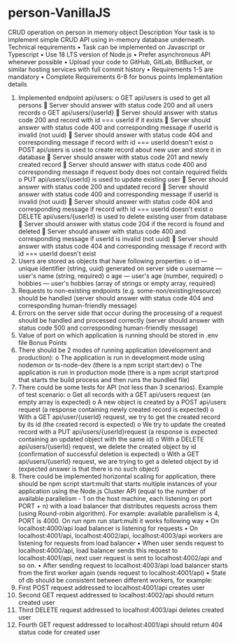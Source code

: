 # person-VanillaJS
CRUD operation on person in memory object
Description
Your task is to implement simple CRUD API using in-memory database underneath.
Technical requirements
•	Task can be implemented on Javascript or Typescript
•	Use 18 LTS version of Node.js
•	Prefer asynchronous API whenever possible
•	Upload your code to GitHub, GitLab, BitBucket, or similar hosting services with full commit history
•	Requirements 1-5 are mandatory
•	Complete Requirements 6-8 for bonus points
Implementation details
1.	Implemented endpoint api/users: 
o	GET api/users is used to get all persons 
	Server should answer with status code 200 and all users records
o	GET api/users/{userId} 
	Server should answer with status code 200 and record with id === userId if it exists
	Server should answer with status code 400 and corresponding message if userId is invalid (not uuid)
	Server should answer with status code 404 and corresponding message if record with id === userId doesn't exist
o	POST api/users is used to create record about new user and store it in database 
	Server should answer with status code 201 and newly created record
	Server should answer with status code 400 and corresponding message if request body does not contain required fields
o	PUT api/users/{userId} is used to update existing user 
	Server should answer with status code 200 and updated record
	Server should answer with status code 400 and corresponding message if userId is invalid (not uuid)
	Server should answer with status code 404 and corresponding message if record with id === userId doesn't exist
o	DELETE api/users/{userId} is used to delete existing user from database 
	Server should answer with status code 204 if the record is found and deleted
	Server should answer with status code 400 and corresponding message if userId is invalid (not uuid)
	Server should answer with status code 404 and corresponding message if record with id === userId doesn't exist
2.	Users are stored as objects that have following properties: 
o	id — unique identifier (string, uuid) generated on server side
o	username — user's name (string, required)
o	age — user's age (number, required)
o	hobbies — user's hobbies (array of strings or empty array, required)
3.	Requests to non-existing endpoints (e.g. some-non/existing/resource) should be handled (server should answer with status code 404 and corresponding human-friendly message)
4.	Errors on the server side that occur during the processing of a request should be handled and processed correctly (server should answer with status code 500 and corresponding human-friendly message)
5.	Value of port on which application is running should be stored in .env file
Bonus Points
6.	There should be 2 modes of running application (development and production): 
o	The application is run in development mode using nodemon or ts-node-dev (there is a npm script start:dev)
o	The application is run in production mode (there is a npm script start:prod that starts the build process and then runs the bundled file)
7.	There could be some tests for API (not less than 3 scenarios). Example of test scenario: 
o	Get all records with a GET api/users request (an empty array is expected)
o	A new object is created by a POST api/users request (a response containing newly created record is expected)
o	With a GET api/user/{userId} request, we try to get the created record by its id (the created record is expected)
o	We try to update the created record with a PUT api/users/{userId}request (a response is expected containing an updated object with the same id)
o	With a DELETE api/users/{userId} request, we delete the created object by id (confirmation of successful deletion is expected)
o	With a GET api/users/{userId} request, we are trying to get a deleted object by id (expected answer is that there is no such object)
8.	There could be implemented horizontal scaling for application, there should be npm script start:multi that starts multiple instances of your application using the Node.js Cluster API (equal to the number of available parallelism - 1 on the host machine, each listening on port PORT + n) with a load balancer that distributes requests across them (using Round-robin algorithm). For example: available parallelism is 4, PORT is 4000. On run npm run start:multi it works following way
•	On localhost:4000/api load balancer is listening for requests
•	On localhost:4001/api, localhost:4002/api, localhost:4003/api workers are listening for requests from load balancer
•	When user sends request to localhost:4000/api, load balancer sends this request to localhost:4001/api, next user request is sent to localhost:4002/api and so on.
•	After sending request to localhost:4003/api load balancer starts from the first worker again (sends request to localhost:4001/api)
•	State of db should be consistent between different workers, for example: 
1.	First POST request addressed to localhost:4001/api creates user
2.	Second GET request addressed to localhost:4002/api should return created user
3.	Third DELETE request addressed to localhost:4003/api deletes created user
4.	Fourth GET request addressed to localhost:4001/api should return 404 status code for created user

